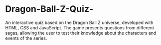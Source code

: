 # Dragon-Ball-Z-Quiz-
An interactive quiz based on the Dragon Ball Z universe, developed with HTML, CSS and JavaScript. The game presents questions from different sagas, allowing the user to test their knowledge about the characters and events of the series.
